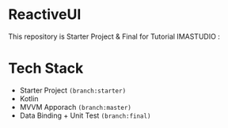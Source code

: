 # ReactiveUI

This repository is Starter Project & Final for Tutorial IMASTUDIO :

# Tech Stack

- Starter Project `(branch:starter)`
- Kotlin
- MVVM Apporach `(branch:master)`
- Data Binding + Unit Test `(branch:final)`
